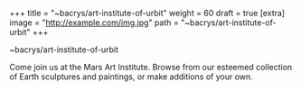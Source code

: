 
+++
title = "~bacrys/art-institute-of-urbit"
weight = 60
draft = true
[extra]
image = "http://example.com/img.jpg"
path = "~bacrys/art-institute-of-urbit"
+++

~bacrys/art-institute-of-urbit

Come join us at the Mars Art Institute. Browse from our esteemed collection of Earth sculptures and paintings, or make additions of your own. 
